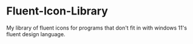 # Fluent-Icon-Library
My library of fluent icons for programs that don't fit in with windows 11's fluent design language.

